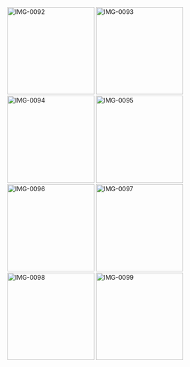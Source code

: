 
<div>

<img src="https://i.ibb.co/F4vVSRc/Whats-App-Image-2025-01-08-at-11-04-07-1.jpg" alt="IMG-0092" border="0" width="200">
<img src="https://i.ibb.co/fkJZf0T/Whats-App-Image-2025-01-08-at-11-04-07.jpg" alt="IMG-0093" border="0" width="200">
<img src="https://i.ibb.co/VM7WvPm/Whats-App-Image-2025-01-08-at-11-04-06-3.jpg" alt="IMG-0094" border="0" width="200">
<img src="https://i.ibb.co/1RbVZ3v/Whats-App-Image-2025-01-08-at-11-04-06-2.jpg" alt="IMG-0095" border="0" width="200">
<img src="https://i.ibb.co/Dp5W4WP/Whats-App-Image-2025-01-08-at-11-04-06-1.jpg" alt="IMG-0096" border="0" width="200">
<img src="https://i.ibb.co/zGRswYP/Whats-App-Image-2025-01-08-at-11-04-06.jpg" alt="IMG-0097" border="0" width="200">
<img src="https://i.ibb.co/zrhkV9L/Whats-App-Image-2025-01-08-at-11-04-05-2.jpg" alt="IMG-0098" border="0" width="200">
<img src="https://i.ibb.co/xCS80Gk/Whats-App-Image-2025-01-08-at-11-04-05-1.jpg" alt="IMG-0099" border="0" width="200">

</div>
